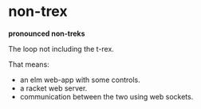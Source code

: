 # non-trex
**pronounced non-treks**

The loop not including the t-rex. 

That means: 
- an elm web-app with some controls.
- a racket web server.
- communication between the two using web sockets.

